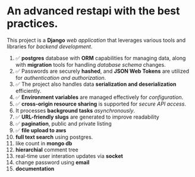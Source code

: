 # An advanced restapi with the best practices.

This project is a **Django** _web application_ that leverages various tools and libraries for _backend development_.
1. ✅ **postgres** database with **ORM** capabilities for managing data, along with **migration** tools for handling _database schema_ changes. 
2. ✅ Passwords are securely **hashed**, and **JSON Web Tokens** are utilized for _authentication and authorization_. 
3. ✅ The project also handles data **serialization and deserialization** efficiently.
4. ✅ **Environment variables** are managed effectively for _configuration_. 
5. ✅ **cross-origin resource sharing** is supported for _secure API access_.
6. It processes **background tasks** _asynchronously_. 
7. ✅ **URL-friendly slugs** are generated to improve readability
8. ✅ **pagination**, public and private listing
9. ✅ **file upload to aws** 
10. **full text search** using postgres.
11. like count in **mongo db**
12. **hierarchial** comment tree
13. real-time user interation updates via **socket**
14. change password using **email**
15. **documentation**
